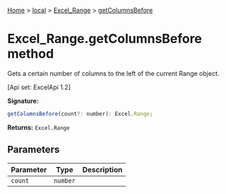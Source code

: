 [Home](./index) &gt; [local](local.md) &gt; [Excel\_Range](local.excel_range.md) &gt; [getColumnsBefore](local.excel_range.getcolumnsbefore.md)

# Excel\_Range.getColumnsBefore method

Gets a certain number of columns to the left of the current Range object. 

 \[Api set: ExcelApi 1.2\]

**Signature:**
```javascript
getColumnsBefore(count?: number): Excel.Range;
```
**Returns:** `Excel.Range`

## Parameters

|  Parameter | Type | Description |
|  --- | --- | --- |
|  `count` | `number` |  |

